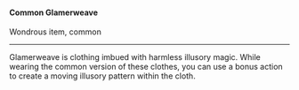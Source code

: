 #### Common Glamerweave

Wondrous item, common

---

Glamerweave is clothing imbued with harmless illusory magic. While wearing the common version of these clothes, you can use a bonus action to create a moving illusory pattern within the cloth.
